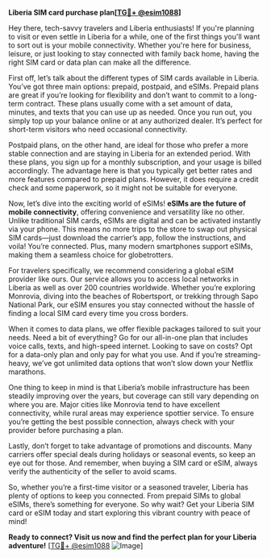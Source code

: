 **Liberia SIM card purchase plan[[TG💪+ @esim1088](https://t.me/s/esim1088)]**

Hey there, tech-savvy travelers and Liberia enthusiasts! If you're planning to visit or even settle in Liberia for a while, one of the first things you'll want to sort out is your mobile connectivity. Whether you're here for business, leisure, or just looking to stay connected with family back home, having the right SIM card or data plan can make all the difference.

First off, let’s talk about the different types of SIM cards available in Liberia. You’ve got three main options: prepaid, postpaid, and eSIMs. Prepaid plans are great if you’re looking for flexibility and don’t want to commit to a long-term contract. These plans usually come with a set amount of data, minutes, and texts that you can use up as needed. Once you run out, you simply top up your balance online or at any authorized dealer. It’s perfect for short-term visitors who need occasional connectivity.

Postpaid plans, on the other hand, are ideal for those who prefer a more stable connection and are staying in Liberia for an extended period. With these plans, you sign up for a monthly subscription, and your usage is billed accordingly. The advantage here is that you typically get better rates and more features compared to prepaid plans. However, it does require a credit check and some paperwork, so it might not be suitable for everyone.

Now, let’s dive into the exciting world of eSIMs! **eSIMs are the future of mobile connectivity**, offering convenience and versatility like no other. Unlike traditional SIM cards, eSIMs are digital and can be activated instantly via your phone. This means no more trips to the store to swap out physical SIM cards—just download the carrier’s app, follow the instructions, and voila! You’re connected. Plus, many modern smartphones support eSIMs, making them a seamless choice for globetrotters.

For travelers specifically, we recommend considering a global eSIM provider like ours. Our service allows you to access local networks in Liberia as well as over 200 countries worldwide. Whether you’re exploring Monrovia, diving into the beaches of Robertsport, or trekking through Sapo National Park, our eSIM ensures you stay connected without the hassle of finding a local SIM card every time you cross borders.

When it comes to data plans, we offer flexible packages tailored to suit your needs. Need a bit of everything? Go for our all-in-one plan that includes voice calls, texts, and high-speed internet. Looking to save on costs? Opt for a data-only plan and only pay for what you use. And if you’re streaming-heavy, we’ve got unlimited data options that won’t slow down your Netflix marathons.

One thing to keep in mind is that Liberia’s mobile infrastructure has been steadily improving over the years, but coverage can still vary depending on where you are. Major cities like Monrovia tend to have excellent connectivity, while rural areas may experience spottier service. To ensure you’re getting the best possible connection, always check with your provider before purchasing a plan.

Lastly, don’t forget to take advantage of promotions and discounts. Many carriers offer special deals during holidays or seasonal events, so keep an eye out for those. And remember, when buying a SIM card or eSIM, always verify the authenticity of the seller to avoid scams.

So, whether you’re a first-time visitor or a seasoned traveler, Liberia has plenty of options to keep you connected. From prepaid SIMs to global eSIMs, there’s something for everyone. So why wait? Get your Liberia SIM card or eSIM today and start exploring this vibrant country with peace of mind!

**Ready to connect? Visit us now and find the perfect plan for your Liberia adventure!** [[TG💪+ @esim1088](https://t.me/s/esim1088) ![Image](https://i.postimg.cc/Y0z9fWf4/image.png)]